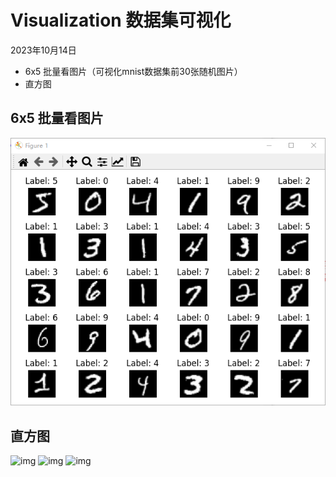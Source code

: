 # Visualization 数据集可视化

2023年10月14日
- 6x5 批量看图片（可视化mnist数据集前30张随机图片）
- 直方图

## 6x5 批量看图片
![img](6x5%20批量看图片/mnist%20sample.PNG)

## 直方图
![img](Visualization%20数据集可视化/Figure_1.png)
![img](Visualization%20数据集可视化/Figure_2.png)
![img](Visualization%20数据集可视化/Figure_3.png)
